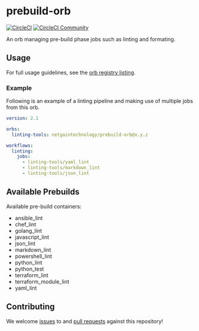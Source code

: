 # prebuild-orb

[![CircleCI](https://circleci.com/gh/netgaintechnology/orb-prebuild-orb.svg?style=svg)](https://circleci.com/gh/netgaintechnology/orb-prebuild-orb) [![CircleCI Community](https://img.shields.io/badge/community-CircleCI%20Discuss-343434.svg)](https://discuss.circleci.com/c/ecosystem/orbs)

An orb managing pre-build phase jobs such as linting and formating.

## Usage

For full usage guidelines, see the [orb registry listing](http://circleci.com/orbs/registry/orb/netgaintechnology/orb-prebuild-orb).

### Example

Following is an example of a linting pipeline and making use of multiple jobs from this orb.

```yaml
version: 2.1

orbs:
  linting-tools: netgaintechnology/prebuild-orb@x.y.z

workflows:
  linting:
    jobs:
      - linting-tools/yaml_lint
      - linting-tools/markdown_lint
      - linting-tools/json_lint
```

## Available Prebuilds

Available pre-build containers:

- ansible_lint
- chef_lint
- golang_lint
- javascript_lint
- json_lint
- markdown_lint
- powershell_lint
- python_lint
- python_test
- terraform_lint
- terraform_module_lint
- yaml_lint

## Contributing

We welcome [issues](https://github.com/netgaintechnology/orb-prebuild-orb/issues) to and [pull requests](https://github.com/netgaintechnology/orb-prebuild-orb/pulls) against this repository!
